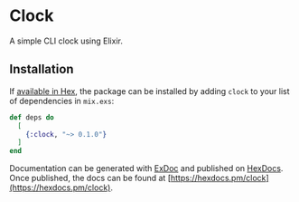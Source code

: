 # Clock

A simple CLI clock using Elixir.

## Installation

If [available in Hex](https://hex.pm/docs/publish), the package can be installed
by adding `clock` to your list of dependencies in `mix.exs`:

```elixir
def deps do
  [
    {:clock, "~> 0.1.0"}
  ]
end
```

Documentation can be generated with [ExDoc](https://github.com/elixir-lang/ex_doc)
and published on [HexDocs](https://hexdocs.pm). Once published, the docs can
be found at [https://hexdocs.pm/clock](https://hexdocs.pm/clock).

